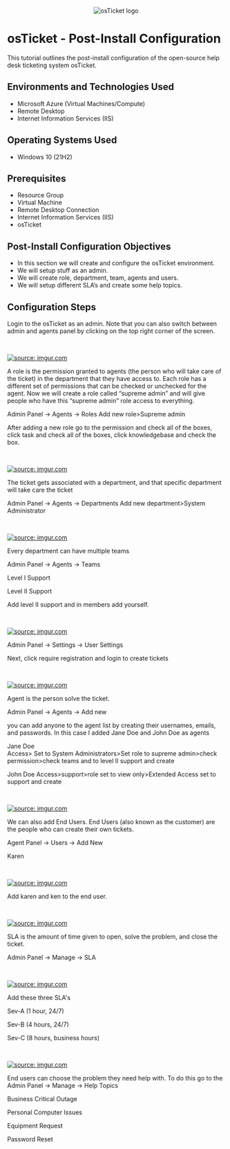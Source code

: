 <p align="center">
<img src="https://i.imgur.com/Clzj7Xs.png" alt="osTicket logo"/>
</p>

<h1>osTicket - Post-Install Configuration</h1>
This tutorial outlines the post-install configuration of the open-source help desk ticketing system osTicket.<br />


<h2>Environments and Technologies Used</h2>

- Microsoft Azure (Virtual Machines/Compute)
- Remote Desktop
- Internet Information Services (IIS)

<h2>Operating Systems Used </h2>

- Windows 10</b> (21H2)

<h2>Prerequisites</h2>

- Resource Group
- Virtual Machine
- Remote Desktop Connection
- Internet Information Services (IIS)
- osTicket

<h2>Post-Install Configuration Objectives</h2>

- In this section we will create and configure the osTicket environment.
- We will setup stuff as an admin.
- We will create role, department, team, agents and users.
- We will setup different SLA’s and create some help topics.

<h2>Configuration Steps</h2>
</p>
<p>
Login to the osTicket as an admin. Note that you can also switch between admin and agents panel by clicking on the top right corner of the screen.
</p>
<br />
<p>
<a href="https://imgur.com/j27WMAA"><img src="https://i.imgur.com/j27WMAA.png" title="source: imgur.com" /></a>
</p>
<p>
A role is the permission granted to agents (the person who will take care of the ticket) in the department that they have access to. Each role has a different set of permissions that can be checked or unchecked for the agent. Now we will create a role called “supreme admin” and will give people who have this “supreme admin” role access to everything.  
  
Admin Panel -> Agents -> Roles
Add new role>Supreme admin
  

After adding a new role go to the permission and check all of the boxes, click task and check all of the boxes, click knowledgebase and check the box.

</p>
<br />

<p>
<a href="https://imgur.com/ePVbXHx"><img src="https://i.imgur.com/ePVbXHx.png" title="source: imgur.com" /></a>
</p>
<p>
The ticket gets associated with a department, and that specific department will take care the ticket  
  
Admin Panel -> Agents -> Departments
Add new department>System Administrator

</p>
<br />

<p>
<a href="https://imgur.com/TZZ0C54"><img src="https://i.imgur.com/TZZ0C54.png" title="source: imgur.com" /></a>
</p>
<p>
  
Every department can have multiple teams
  

Admin Panel -> Agents -> Teams
  
  
Level I Support
  
  
Level II Support
  

Add level II support and in members add yourself.


</p>
<br />

<p>
<a href="https://imgur.com/T9Tq3Re"><img src="https://i.imgur.com/T9Tq3Re.png" title="source: imgur.com" /></a>
</p>
<p>

Admin Panel -> Settings -> User Settings
  
  
Next, click require registration and login to create tickets  
  
</p>
<br />
<p>
<a href="https://imgur.com/rUa3Z00"><img src="https://i.imgur.com/rUa3Z00.png" title="source: imgur.com" /></a>
</p>
<p>



Agent is the person solve the ticket.


Admin Panel -> Agents -> Add new 


you can add anyone to the agent list by creating their usernames, emails, and passwords. In this case I added Jane Doe and John Doe as agents
  

  
Jane Doe  
Access> Set to System Administrators>Set role to supreme admin>check permission>check teams and to level II support and create
  
  
John Doe 
Access>support>role set to view only>Extended Access set to support and create


</p>
<br />

<p>
<a href="https://imgur.com/xFOvdgh"><img src="https://i.imgur.com/xFOvdgh.png" title="source: imgur.com" /></a>
</p>
<p>

We can also add End Users. End Users (also known as the customer) are the people who can create their own tickets.
  
  
Agent Panel -> Users -> Add New

Karen 
 

  
</p>
<br />

<p>
<a href="https://imgur.com/fPfUnwP"><img src="https://i.imgur.com/fPfUnwP.png" title="source: imgur.com" /></a>
</p>
<p>
Add karen and ken to the end user.
</p>
<br />

<p>
<a href="https://imgur.com/giJ4K5r"><img src="https://i.imgur.com/giJ4K5r.png" title="source: imgur.com" /></a>
</p>
<p>

SLA is the amount of time given to open, solve the problem, and close the ticket.

  
Admin Panel -> Manage -> SLA


</p>
<br />
<p>
<a href="https://imgur.com/ka2Fs4y"><img src="https://i.imgur.com/ka2Fs4y.png" title="source: imgur.com" /></a>
</p>
<p>
Add these three SLA's
  
Sev-A (1 hour, 24/7)
  
  
Sev-B (4 hours, 24/7)

  
Sev-C (8 hours, business hours)
  
</p>
<br />

<p>
<a href="https://imgur.com/k5eA7id"><img src="https://i.imgur.com/k5eA7id.png" title="source: imgur.com" /></a>
</p>
<p>


End users can choose the problem they need help with. To do this go to the Admin Panel -> Manage -> Help Topics

  
Business Critical Outage

  
Personal Computer Issues

  
Equipment Request

  
Password Reset

</p>
<br />

<p>
